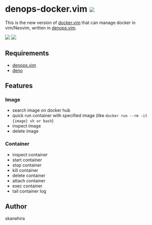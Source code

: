 # denops-docker.vim ![](https://img.shields.io/badge/powered%20by-denops-blueviolet)
This is the new version of [docker.vim](https://github.com/skanehira/docker.vim) that can manage docker in vim/Neovim, written in [denops.vim](https://github.com/vim-denops/denops.vim).  

![](https://i.gyazo.com/82a4ebcc8744bb1f76e5e397b2771f8d.png)
![](https://i.gyazo.com/f18eb1594398fc6822a40d3dc367a44e.png)

## Requirements
- [denops.vim](https://github.com/vim-denops/denops.vim)
- [deno](https://deno.land)

## Features
### Image
- search image on docker hub
- quick run container with specified image (like `docker run --rm -it {image} sh or bash`)
- inspect image
- delete image

### Container
- inspect container
- start container
- stop container
- kill container
- delete container
- attach container
- exec container
- tail container log

## Author
skanehira
